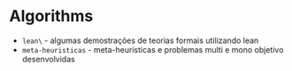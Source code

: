 # Algorithms

- `lean\` - algumas demostrações de teorias formais utilizando lean
- `meta-heuristicas` - meta-heurísticas e problemas multi e mono objetivo desenvolvidas
